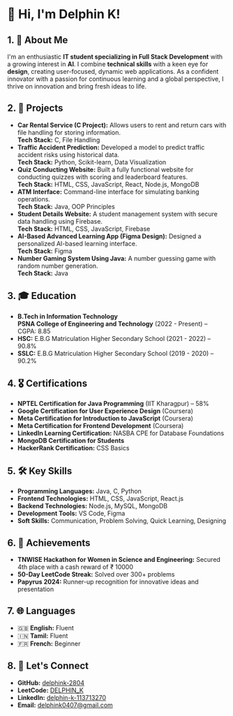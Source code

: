 # 👋 Hi, I'm Delphin K!

## 1. 📝 About Me
I'm an enthusiastic **IT student specializing in Full Stack Development** with a growing interest in **AI**. I combine **technical skills** with a keen eye for **design**, creating user-focused, dynamic web applications. As a confident innovator with a passion for continuous learning and a global perspective, I thrive on innovation and bring fresh ideas to life.

## 2. 🚀 Projects
-  **Car Rental Service (C Project):** Allows users to rent and return cars with file handling for storing information.  
   **Tech Stack:** C, File Handling  
-  **Traffic Accident Prediction:** Developed a model to predict traffic accident risks using historical data.  
   **Tech Stack:** Python, Scikit-learn, Data Visualization  
-  **Quiz Conducting Website:** Built a fully functional website for conducting quizzes with scoring and leaderboard features.  
   **Tech Stack:** HTML, CSS, JavaScript, React, Node.js, MongoDB  
-  **ATM Interface:** Command-line interface for simulating banking operations.  
   **Tech Stack:** Java, OOP Principles  
-  **Student Details Website:** A student management system with secure data handling using Firebase.  
   **Tech Stack:** HTML, CSS, JavaScript, Firebase  
-  **AI-Based Advanced Learning App (Figma Design):** Designed a personalized AI-based learning interface.  
   **Tech Stack:** Figma  
-  **Number Gaming System Using Java:** A number guessing game with random number generation.  
   **Tech Stack:** Java  

## 3. 🎓 Education
-  **B.Tech in Information Technology**  
  **PSNA College of Engineering and Technology** (2022 - Present) – CGPA: 8.85  
-  **HSC:** E.B.G Matriculation Higher Secondary School (2021 - 2022) – 90.8%  
-  **SSLC:** E.B.G Matriculation Higher Secondary School (2019 - 2020) – 90.2%  

## 4. 🎖️ Certifications
-  **NPTEL Certification for Java Programming** (IIT Kharagpur) – 58%  
-  **Google Certification for User Experience Design** (Coursera)  
-  **Meta Certification for Introduction to JavaScript** (Coursera)  
-  **Meta Certification for Frontend Development** (Coursera)  
-  **LinkedIn Learning Certification:** NASBA CPE for Database Foundations  
-  **MongoDB Certification for Students**  
-  **HackerRank Certification:** CSS Basics     

## 5. 🛠️ Key Skills
- **Programming Languages:** Java, C, Python  
- **Frontend Technologies:** HTML, CSS, JavaScript, React.js  
- **Backend Technologies:** Node.js, MySQL, MongoDB  
- **Development Tools:** VS Code, Figma  
- **Soft Skills:** Communication, Problem Solving, Quick Learning, Designing  

## 6. 🏅 Achievements
-  **TNWISE Hackathon for Women in Science and Engineering:** Secured 4th place with a cash reward of ₹ 10000
-  **50-Day LeetCode Streak:** Solved over 300+ problems
-  **Papyrus 2024:** Runner-up recognition for innovative ideas and presentation   

## 7. 🌐 Languages
- 🇬🇧 **English:** Fluent  
- 🇮🇳 **Tamil:** Fluent  
- 🇫🇷 **French:** Beginner  

## 8. 🤝 Let's Connect
-  **GitHub:** [delphink-2804](https://github.com/delphink-2804)  
-  **LeetCode:** [DELPHIN_K](https://leetcode.com/u/DELPHIN_K/)  
-  **LinkedIn:** [delphin-k-113713270](https://linkedin.com/in/delphin-k-113713270)  
-  **Email:** [delphink0407@gmail.com](mailto:delphink0407@gmail.com)   
